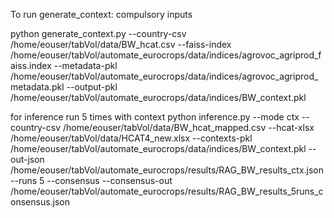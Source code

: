 

To run generate_context: compulsory inputs

python generate_context.py 
  --country-csv /home/eouser/tabVol/data/BW_hcat.csv 
  --faiss-index /home/eouser/tabVol/automate_eurocrops/data/indices/agrovoc_agriprod_faiss.index 
  --metadata-pkl /home/eouser/tabVol/automate_eurocrops/data/indices/agrovoc_agriprod_metadata.pkl 
  --output-pkl /home/eouser/tabVol/automate_eurocrops/data/indices/BW_context.pkl


for inference
run 5 times with context
python inference.py   --mode ctx   --country-csv /home/eouser/tabVol/data/BW_hcat_mapped.csv   --hcat-xlsx /home/eouser/tabVol/data/HCAT4_new.xlsx   --contexts-pkl /home/eouser/tabVol/automate_eurocrops/data/indices/BW_context.pkl   --out-json /home/eouser/tabVol/automate_eurocrops/results/RAG_BW_results_ctx.json --runs 5 --consensus --consensus-out /home/eouser/tabVol/automate_eurocrops/results/RAG_BW_results_5runs_consensus.json
